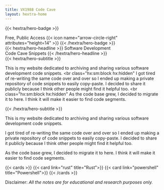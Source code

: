 ```yaml
---
title: VX1988 Code Cave
layout: hextra-home
---
```


{{< hextra/hero-badge >}}
  <div class="hx:w-2 hx:h-2 hx:rounded-full hx:bg-primary-400"></div>
  <span>Free, Public Access</span>
  {{< icon name="arrow-circle-right" attributes="height=14" >}}
{{< /hextra/hero-badge >}}

<div class="hx:mt-6 hx:mb-6">
{{< hextra/hero-headline >}}
  Software Development&nbsp;<br class="hx:sm:block hx:hidden" />Code Cave Snippets
{{< /hextra/hero-headline >}}
</div>

<div class="hx:mb-12">
{{< hextra/hero-subtitle >}}

  This is my website dedicated to archiving and sharing various software development code snippets.&nbsp;<br class="hx:sm:block hx:hidden"
  I got tired of re-writing the same code over and over so I ended up making a private repository of code snippets to easily copy-paste. I decided to share it publicly because I think other people might find it helpful too.&nbsp;<br class="hx:sm:block hx:hidden"
  As the code base grew, I decided to migrate it to here. I think it will make it easier to find code segments.


{{< /hextra/hero-subtitle >}}
</div>

This is my website dedicated to archiving and sharing various software development code snippets.

I got tired of re-writing the same code over and over so I ended up making a private repository of code snippets to easily copy-paste. I decided to share it publicly because I think other people might find it helpful too.

As the code base grew, I decided to migrate it to here. I think it will make it easier to find code segments.

{{< cards >}}
  {{< card link="rust" title="Rust">}}
  {{< card link="powershell" title="Powershell">}}
{{< /cards >}} 

Disclaimer: *All the notes are for educational and research purposes only.*
